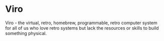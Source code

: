 # Viro

Viro - the virtual, retro, homebrew, programmable, retro computer system for all of us who love retro systems but lack the resources or skills to build something physical.
